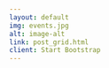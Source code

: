 ```yaml
---
layout: default
img: events.jpg
alt: image-alt
link: post_grid.html
client: Start Bootstrap
---
```


